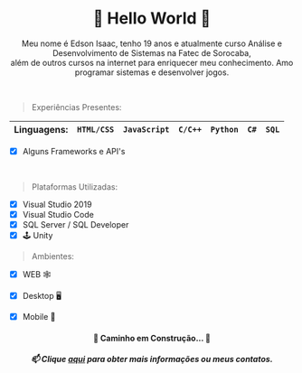 <h1 align="center">🌟 Hello World 🦖</h1>

<p align="center">
  Meu nome é Edson Isaac, tenho 19 anos e atualmente curso Análise e Desenvolvimento de Sistemas na Fatec de Sorocaba,<br> além de outros cursos na internet para enriquecer meu conhecimento. Amo programar sistemas e desenvolver jogos.
</p><br>

>Experiências Presentes:

| Linguagens: | `HTML/CSS` | `JavaScript` | `C/C++` | `Python` | `C#` | `SQL` |
|---|---|---|---|---|---|---|
- [x] Alguns Frameworks e API's
<br>

>Plataformas Utilizadas:
- [x] Visual Studio 2019
- [x] Visual Studio Code
- [x] SQL Server / SQL Developer
- [x] 🕹 Unity

>Ambientes:
- [x] WEB 🕸️
- [x] Desktop 🖥
- [x] Mobile 📱


<h4 align="center"> 
	🚧  Caminho em Construção...  🚧
</h4>

<h5 align="center">
  📫 Clique <a href="https://edssaac.github.io/edd/">aqui</a> para obter mais informações ou meus contatos.
</h5>


<!--
**Edssaac/Edssaac** is a ✨ _special_ ✨ repository because its `README.md` (this file) appears on your GitHub profile.

Here are some ideas to get you started:

- 🔭 I’m currently working on ...
- 🌱 I’m currently learning ...
- 👯 I’m looking to collaborate on ...
- 🤔 I’m looking for help with ...
- 💬 Ask me about ...
- 📫 How to reach me: ...
- 😄 Pronouns: ...
- ⚡ Fun fact: ...
-->
